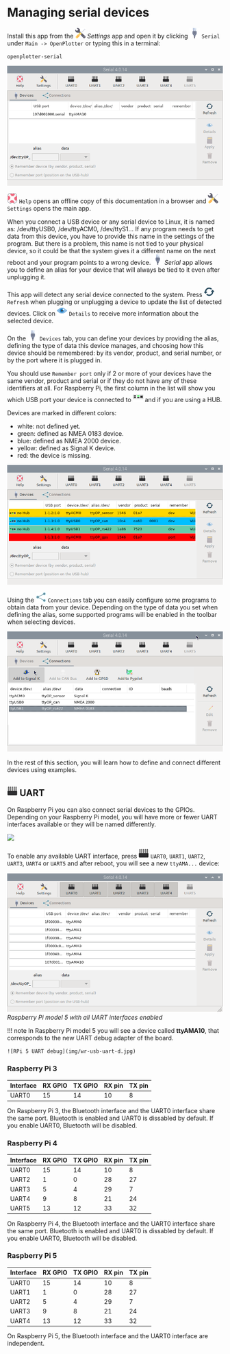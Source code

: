 # Managing serial devices

Install this app from the ![Settings](../settings/img/openplotter-settings.png) *Settings* app and open it by clicking ![Serial](img/openplotter-serial.png) `Serial` under `Main -> OpenPlotter` or typing this in a terminal:

```console
openplotter-serial
```

![Serial0](img/serial0.png)

![Help](../settings/img/help.png) ``Help`` opens an offline copy of this documentation in a browser and ![Settings](../settings/img/openplotter-settings.png) ``Settings`` opens the main app.

When you connect a USB device or any serial device to Linux, it is named as: /dev/ttyUSB0, /dev/ttyACM0, /dev/ttyS1... If any program needs to get data from this device, you have to provide this name in the settings of the program. But there is a problem, this name is not tied to your physical device, so it could be that the system gives it a different name on the next reboot and your program points to a wrong device. ![Serial](img/openplotter-serial.png) *Serial* app allows you to define an alias for your device that will always be tied to it even after unplugging it.

This app will detect any serial device connected to the system. Press ![Refresh](img/refresh.png) ``Refresh`` when plugging or unplugging a device to update the list of detected devices. Click on ![Details](img/show.png) `Details` to receive more information about the selected device.

On the ![Devices](img/openplotter-serial.png) ``Devices`` tab, you can define your devices by providing the alias, defining the type of data this device manages, and choosing how this device should be remembered: by its vendor, product, and serial number, or by the port where it is plugged in.

You should use ``Remember port`` only if 2 or more of your devices have the same vendor, product and serial or if they do not have any of these identifiers at all. For Raspberry Pi, the first column in the list will show you which USB port your device is connected to ![USP port](img/rpi_port_4ur.png) and if you are using a HUB.

Devices are marked in different colors:

- white: not defined yet.
- green: defined as NMEA 0183 device.
- blue: defined as NMEA 2000 device.
- yellow: defined as Signal K device.
- red: the device is missing.

![Serial1](img/serial1.png)

Using the ![Connections](img/connections.png) ``Connections`` tab you can easily configure some programs to obtain data from your device. Depending on the type of data you set when defining the alias, some supported programs will be enabled in the toolbar when selecting devices. 

![Serial2](img/serial2.png)

In the rest of this section, you will learn how to define and connect different devices using examples.

## ![](img/uart.png) UART

On Raspberry Pi you can also connect serial devices to the GPIOs. Depending on your Raspberry Pi model, you will have more or fewer UART interfaces available or they will be named differently.

![](https://www.raspberrypi.com/documentation/computers/images/GPIO-Pinout-Diagram-2.png)

To enable any available UART interface, press ![UART](img/uart.png) ``UART0``, ``UART1``, ``UART2``, ``UART3``, ``UART4`` or ``UART5`` and after reboot, you will see a new ``ttyAMA...`` device:

![Serial3](img/serial3.png)
*Raspberry Pi model 5 with all UART interfaces enabled*

!!! note
	In Raspberry Pi model 5 you will see a device called **ttyAMA10**, that corresponds to the new UART debug adapter of the board.

	![RPi 5 UART debug](img/wr-usb-uart-d.jpg)

### Raspberry Pi 3

| Interface | RX GPIO | TX GPIO | RX pin | TX pin | 
| --------- | ------- | ------- | ------ | ------ |
| UART0     | 15      | 14      | 10     | 8      |

On Raspberry Pi 3, the Bluetooth interface and the UART0 interface share the same port. Bluetooth is enabled and UART0 is dissabled by default. If you enable UART0, Bluetooth will be disabled. 

### Raspberry Pi 4

| Interface | RX GPIO | TX GPIO | RX pin | TX pin | 
| --------- | ------- | ------- | ------ | ------ |
| UART0     | 15      | 14      | 10     | 8      |
| UART2     | 1       | 0       | 28     | 27     |
| UART3     | 5       | 4       | 29     | 7      |
| UART4     | 9       | 8       | 21     | 24     |
| UART5     | 13      | 12      | 33     | 32     |

On Raspberry Pi 4, the Bluetooth interface and the UART0 interface share the same port. Bluetooth is enabled and UART0 is dissabled by default. If you enable UART0, Bluetooth will be disabled. 

### Raspberry Pi 5

| Interface | RX GPIO | TX GPIO | RX pin | TX pin | 
| --------- | ------- | ------- | ------ | ------ |
| UART0     | 15      | 14      | 10     | 8      |
| UART1     | 1       | 0       | 28     | 27     |
| UART2     | 5       | 4       | 29     | 7      |
| UART3     | 9       | 8       | 21     | 24     |
| UART4     | 13      | 12      | 33     | 32     |

On Raspberry Pi 5, the Bluetooth interface and the UART0 interface are independent.